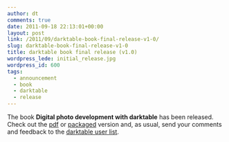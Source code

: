 ```yaml
---
author: dt
comments: true
date: 2011-09-18 22:13:01+00:00
layout: post
link: /2011/09/darktable-book-final-release-v1-0/
slug: darktable-book-final-release-v1-0
title: darktable book final release (v1.0)
wordpress_lede: initial_release.jpg
wordpress_id: 600
tags:
  - announcement
  - book
  - darktable
  - release
---
```

The book **Digital photo development with darktable** has been released. Check out the [pdf](https://sourceforge.net/projects/darktable/files/darktable/book/1.0/darktable.pdf/download) or [packaged](https://sourceforge.net/projects/darktable/files/darktable/book/1.0/darktable-book-1.0.zip/download) version and, as usual, send your comments and feedback to the [darktable user list](https://lists.sourceforge.net/lists/listinfo/darktable-users).
